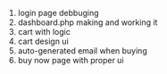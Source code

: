 1. login page debbuging
2. dashboard.php making and working it
3. cart with logic
4. cart design ui
5. auto-generated email when buying
6. buy now page with proper ui